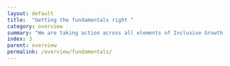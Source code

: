 ```yaml
---
layout: default
title:  "Getting the fundamentals right "
category: overview
summary: "We are taking action across all elements of Inclusive Growth."
index: 3
parent: overview
permalink: /overview/fundamentals/
---
```

